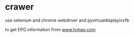 # crawer


use selenium and chrome webdriver and 
pyvirtualdisplay/xvfb 

to get EPG information from www.tvmao.com
